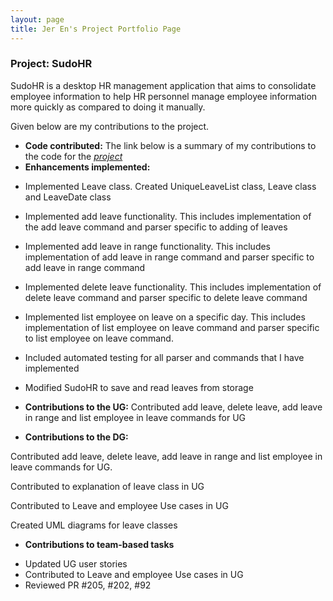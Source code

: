 ```yaml
---
layout: page
title: Jer En's Project Portfolio Page
---
```


### Project: SudoHR

SudoHR is a desktop HR management application that aims to consolidate employee information to help HR personnel manage employee information more quickly as compared to doing it manually.

Given below are my contributions to the project.

* **Code contributed:**
The link below is a summary of my contributions to the code for the [_project_](https://nus-cs2103-ay2223s2.github.io/tp-dashboard/?search=jerrrren&breakdown=true&sort=groupTitle%20dsc&sortWithin=title&since=2023-02-17&timeframe=commit&mergegroup=&groupSelect=groupByRepos&checkedFileTypes=docs~functional-code~test-code~other)
* **Enhancements implemented:**
- Implemented Leave class. Created UniqueLeaveList class, Leave class and LeaveDate class
- Implemented add leave functionality. This includes implementation of the add leave command and parser specific to adding of leaves
- Implemented add leave in range functionality. This includes implementation of add leave in range command and parser specific to add leave in range command
- Implemented delete leave functionality. This includes implementation of delete leave command and parser specific to delete leave command
- Implemented list employee on leave on a specific day. This includes implementation of list employee on leave command and parser specific to list employee on leave command.


- Included automated testing for all parser and commands that I have implemented

- Modified SudoHR to save and read leaves from storage


* **Contributions to the UG:**
Contributed add leave, delete leave, add leave in range and list employee in leave commands for UG


* **Contributions to the DG:**

Contributed add leave, delete leave, add leave in range and list employee in leave commands for UG.

Contributed to explanation of leave class in UG

Contributed to Leave and employee Use cases in UG

Created UML diagrams for leave classes

* **Contributions to team-based tasks**
- Updated UG user stories
- Contributed to Leave and employee Use cases in UG
- Reviewed PR #205, #202, #92
